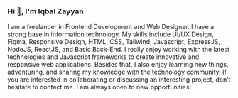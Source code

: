### Hi 👋, I'm Iqbal Zayyan

I am a freelancer in Frontend Development and Web Designer. I have a strong base in information technology. My skills include UI/UX Design, Figma, Responsive Design, HTML, CSS, Tailwind, Javascript, ExpressJS, NodeJS, ReactJS, and Basic Back-End. I really enjoy working with the latest technologies and Javascript frameworks to create innovative and responsive web applications. Besides that, I also enjoy learning new things, adventuring, and sharing my knowledge with the technology community. If you are interested in collaborating or discussing an interesting project, don’t hesitate to contact me. I am always open to new opportunities!

